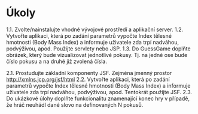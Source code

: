 # Úkoly

1.1. Zvolte/nainstalujte vhodné vývojové prostředí a aplikační server.
1.2. Vytvořte aplikaci, která po zadání parametrů vypočte Index tělesné hmotnosti (Body Mass Index) a informuje uživatele zda trpí nadváhou, podvýživou, apod. Použijte servlety nebo JSP.
1.3. Do GuessGame doplňte obrázek, který bude vizualizovat jednotlivé pokusy. Tj. na jedné ose bude číslo pokusu a na druhé již zvolená čísla.

2.1. Prostudujte základní komponenty JSF. Zejména jmenný prostor http://xmlns.jcp.org/jsf/html
2.2. Vytvořte aplikaci, která po zadání parametrů vypočte Index tělesné hmotnosti (Body Mass Index) a informuje uživatele zda trpí nadváhou, podvýživou, apod. Tentokrát použijte JSF.
2.3. Do ukázkové úlohy doplňte funkcionalitu znamenající konec hry v případě, že hráč neuhádl dané slovo na definovaných N pokusů.
